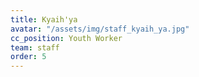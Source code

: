 ```yaml
---
title: Kyaih'ya
avatar: "/assets/img/staff_kyaih_ya.jpg"
cc_position: Youth Worker
team: staff
order: 5
---
```


